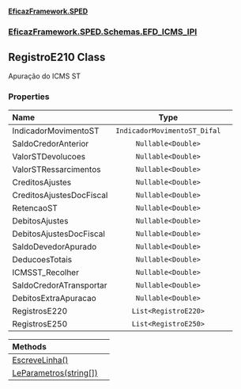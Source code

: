 #### [EficazFramework.SPED](EficazFrameworkSPED.md 'EficazFramework SPED')
### [EficazFramework.SPED.Schemas.EFD_ICMS_IPI](EficazFramework.SPED.Schemas.EFD_ICMS_IPI.md 'EficazFramework.SPED.Schemas.EFD_ICMS_IPI')

## RegistroE210 Class

Apuração do ICMS ST
### Properties

| Name | Type | |
| :--- | :---: | :--- |
| IndicadorMovimentoST | `IndicadorMovimentoST_Difal` |  |
| SaldoCredorAnterior | `Nullable<Double>` |  |
| ValorSTDevolucoes | `Nullable<Double>` |  |
| ValorSTRessarcimentos | `Nullable<Double>` |  |
| CreditosAjustes | `Nullable<Double>` |  |
| CreditosAjustesDocFiscal | `Nullable<Double>` |  |
| RetencaoST | `Nullable<Double>` |  |
| DebitosAjustes | `Nullable<Double>` |  |
| DebitosAjustesDocFiscal | `Nullable<Double>` |  |
| SaldoDevedorApurado | `Nullable<Double>` |  |
| DeducoesTotais | `Nullable<Double>` |  |
| ICMSST_Recolher | `Nullable<Double>` |  |
| SaldoCredorATransportar | `Nullable<Double>` |  |
| DebitosExtraApuracao | `Nullable<Double>` |  |
| RegistrosE220 | `List<RegistroE220>` |  |
| RegistrosE250 | `List<RegistroE250>` |  |

| Methods | |
| :--- | :--- |
| [EscreveLinha()](EficazFramework.SPED.Schemas.EFD_ICMS_IPI/RegistroE210/EscreveLinha().md 'EficazFramework.SPED.Schemas.EFD_ICMS_IPI.RegistroE210.EscreveLinha()') | |
| [LeParametros(string[])](EficazFramework.SPED.Schemas.EFD_ICMS_IPI/RegistroE210/LeParametros(string[]).md 'EficazFramework.SPED.Schemas.EFD_ICMS_IPI.RegistroE210.LeParametros(string[])') | |

